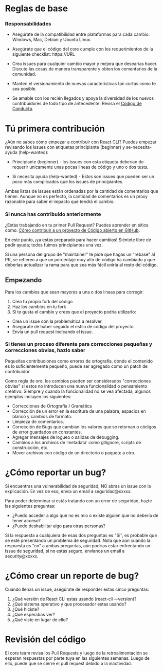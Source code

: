 # Reglas de base

### Responsabilidades

*	Asegúrate de la compatibilidad entre plataformas para cada cambio. Windows, Mac, Debian y Ubuntu Linux.

*	Asegúrate que el código del core cumple con los requerimientos de la siguiente checklist: https://URL

*	Crea issues para cualquier cambio mayor y mejora que desearías hacer. Discute las cosas de manera transparente y obten los comentarios de la comunidad.

*	Manten el versionamiento de nuevas características tan cortas como te sea posible.

*	Se amable con los recién llegados y apoya la diversidad de los nuevos contribuidores de todo tipo de antecedente. Revisa el [Código de Conducta](https://URL).


# Tú primera contribución

¿Aún no sabes cómo empezar a contribuir con React CLI? Puedes empezar revisando los issues con etiquetas principiante (beginner) y se-necesita-ayuda (help-wanted):

*	Principiante (beginner) - los issues con esta etiqueta deberían de requerir unicamente unas pocas lineas de código y uno o dos tests.

*	Si necesita ayuda (help-wanted) - Estos son issues que pueden ser un poco más complicados que los issues de principiantes.


Ambas listas de issues están ordenadas por la cantidad de comentarios que tienen. Aunque no es perfecto, la cantidad de comentarios es un proxy razonable para saber el impacto que tendrá el cambio.

### Si nunca has contribuido anteriormente

¿Estás trabajando en tu primer Pull Request? Puedes aprender en sitios como: [Cómo contribuir a un proyecto de Código abierto en GitHub](https://egghead.io/series/how-to-contribute-to-an-open-source-project-on-github).

En este punto, ¡ya estás preparado para hacer cambios! Siéntete libre de pedir ayuda; todos fuimos principiantes una vez.

Si una persona del grupo de "maintainer" te pide que hagas un "rebase" al PR, se refieren a que un porcentaje muy alto de código ha cambiado y que deberías actualizar la rama para que sea más fácil unirla al resto del código.


## Empezando

Para los cambios que sean mayores a una o dos lineas para corregir:

1.	Crea tu propio fork del código
2.	Haz los cambios en tu fork
3.	Si te gusta el cambio y crees que el proyecto podría utilizarlo:
   *	Crea un issue con la problemática a resolver.
   *	Asegúrate de haber seguido el estilo de código del proyecto.
   *	Envía un pull request indicando el issue.


### Si tienes un proceso diferente para correcciones pequeñas y correcciones obvias, hazlo saber

Pequeñas contribuciones como errores de ortografía, donde el contenido es lo suficientemente pequeño, puede ser agregado como un patch de contribuidor.

Como regla de oro, los cambios pueden ser considerados "correcciones obvias" si estos no introducen una nueva funcionalidad o pensamiento creativo. Siempre y cuando la funcionalidad no se vea afectada, algunos ejemplos incluyen los siguientes:

*	Correcciones de Ortografía / Gramática
*	Corrección de un error en la escritura de una palabra, espacios en blanco y cambios de formato.
*	Limpieza de comentarios.
*	Corrección de Bugs que cambian los valores que se retornan o códigos de error guardados en constantes.
*	Agregar mensajes de logueo o salidas de debugging.
*	Cambios a los archivos de ‘metadata’ como gitignore, scripts de construcción, etc.
*	Mover archivos con código de un directorio o paquete a otro.


# ¿Cómo reportar un bug?

Si encuentras una vulnerabilidad de seguridad, NO abras un issue con la explicación. En vez de eso, envía un email a seguridad@xxxxx.

Para poder determinar si estás tratando con un error de seguridad, hazte las siguientes preguntas:
*	¿Puedo acceder a algo que no es mío o existe alguien que no debería de tener acceso?
*	¿Puedo deshabilitar algo para otras personas?

Si la respuesta a cualquiera de esas dos preguntas es "Si", es probable que se esté presentando un problema de seguridad. Nota que aún cuando la respuesta es "no" a ambas preguntas, aún podrías estar enfrentando un issue de seguridad, si no estás seguro, envíanos un email a security@xxxxx.


# ¿Cómo crear un reporte de bug?

Cuando llenas un issue, asegúrate de responder estas cinco preguntas:
1.	¿Qué versión de React CLI estas usando (react-cli --version)?
2.	¿Qué sistema operativo y que procesador estas usando?
3.	¿Qué hiciste?
4.	¿Qué esperabas ver?
5.	¿Qué viste en lugar de ello?


# Revisión del código
El core team revisa los Pull Requests y luego de la retroalimentación se esperan respuestas por parte tuya en las siguientes semanas. Luego de ello, puede que se cierre el pull request debido a la inactividad.
